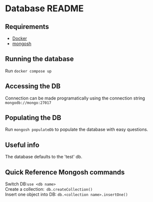 # Database README

## Requirements
- [Docker](https://docs.docker.com/get-docker/)
- [mongosh](https://www.mongodb.com/docs/mongodb-shell/install/?_ga=2.167299704.718689182.1663841694-944797592.1663841694)

## Running the database
Run `docker compose up`

## Accessing the DB
Connection can be made programatically using the connection string   
`mongodb://mongo:27017`

## Populating the DB
Run `mongosh populateDb` to populate the database with easy questions.

## Useful info
The database defaults to the 'test' db.

## Quick Reference Mongosh commands
Switch DB:``` use <db name> ```   
Create a collection:``` db.createCollection()```   
Insert one object into DB: ```db.<collection name>.insertOne()```
